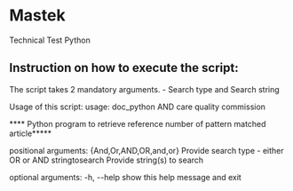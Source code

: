 # Mastek
Technical Test Python

Instruction on how to execute the script:
----------------------------------------

The script takes 2 mandatory arguments. - Search type and Search string

Usage of this script:
usage: doc_python AND care quality commission

**** Python program to retrieve reference number of pattern matched article*****

positional arguments:
  {And,Or,AND,OR,and,or}
                        Provide search type - either OR or AND
  stringtosearch        Provide string(s) to search

optional arguments:
  -h, --help            show this help message and exit
